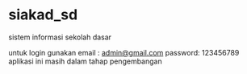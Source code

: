# siakad_sd
sistem informasi sekolah dasar

untuk login gunakan email : admin@gmail.com password: 123456789
aplikasi ini masih dalam tahap pengembangan
